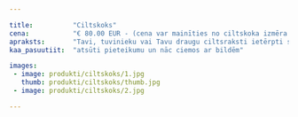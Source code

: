 ```yaml
---

title:          "Ciltskoks"
cena:           "€ 80.00 EUR - (cena var mainīties no ciltskoka izmēra un sazarojuma)"
apraksts:       "Tavi, tuvinieku vai Tavu draugu ciltsraksti ietērpti skaistā dizainā un gatavi pasniegšanai! Saknes un atgādinājums ar ko lepoties! Oriģināla dāvana pasniegšanai ģimenes lokā."
kaa_pasuutiit:  "atsūti pieteikumu un nāc ciemos ar bildēm"

images:
 - image: produkti/ciltskoks/1.jpg
   thumb: produkti/ciltskoks/thumb.jpg
 - image: produkti/ciltskoks/2.jpg

---
```

